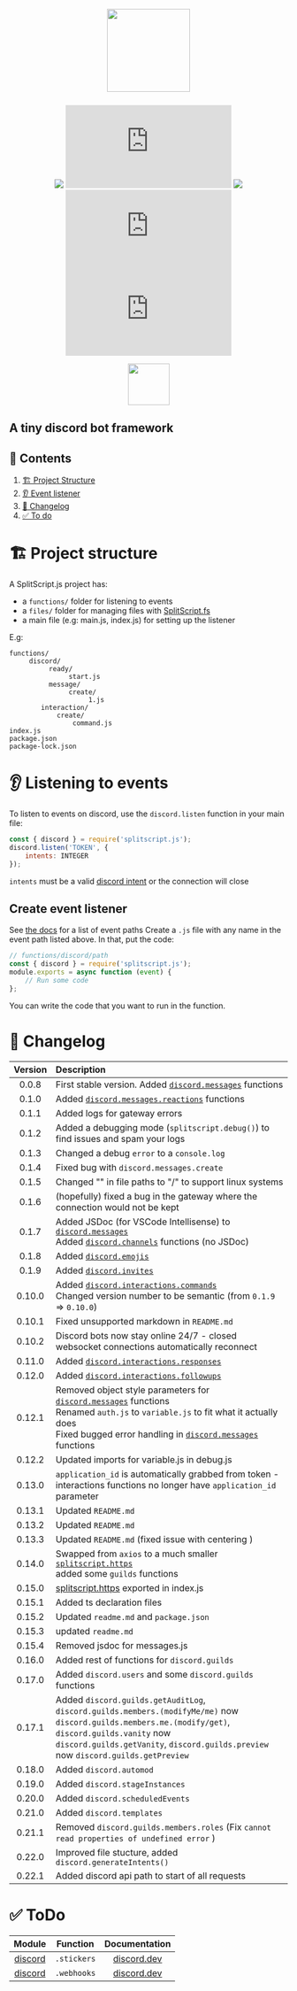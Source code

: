<div align="center">

[<img src="https://i.imgur.com/reht9nR.png;" style="padding-bottom:10px;" height="150">](https://www.npmjs.com/package/splitscript.js)

[![](https://img.shields.io/discord/1033343718494847007?color=5865F2&logo=discord&logoColor=white)](https://discord.gg/WJySJ7HdrZ)
![](https://img.shields.io/npm/v/splitscript.js?color=9477CB&label=version)
![](https://img.shields.io/npm/dt/splitscript.js.svg?color=FF6666)
![](https://img.shields.io/bundlephobia/min/splitscript.js?color=FF6666)
![](https://img.shields.io/github/repo-size/infrared-studio/splitscript.js?color=ff6666&label=unpacked%20size)

[<img src="https://i.imgur.com/xUQ8o9P.png" height="75px" style="margin-top:0px;">](https://splitscript.js.org)

</div>

## A tiny discord bot framework

## 🔗 Contents

1. [🏗 Project Structure](#structure)
1. [👂 Event listener](#listener)
1. [📜 Changelog](#changelog)
1. [✅ To do](#todo)

# 🏗 Project structure <a id="structure"></a>

A SplitScript.js project has:

-   a `functions/` folder for listening to events
-   a `files/` folder for managing files with [SplitScript.fs](https://www.npmjs.com/package/splitscript.fs)
-   a main file (e.g: main.js, index.js) for setting up the listener

E.g:

```
functions/
     discord/
          ready/
               start.js
          message/
               create/
                    1.js
		interaction/
			create/
				command.js
index.js
package.json
package-lock.json
```

# 👂 Listening to events <a id="listener"></a>

To listen to events on discord, use the `discord.listen` function in your main file:

```js
const { discord } = require('splitscript.js');
discord.listen('TOKEN', {
	intents: INTEGER
});
```

`intents` must be a valid [discord intent](https://discord.com/developers/docs/topics/gateway#gateway-intents) or the connection will close

## Create event listener

See [the docs](https://splitscript.js.org/docs/discord/events) for a list of event paths
Create a `.js` file with any name in the event path listed above.
In that, put the code:

```js
// functions/discord/path
const { discord } = require('splitscript.js');
module.exports = async function (event) {
	// Run some code
};
```

You can write the code that you want to run in the function.

# 📜 Changelog <a id="changelog"></a>

| Version | Description                                                                                                                                                                                                                               |
| :-----: | :---------------------------------------------------------------------------------------------------------------------------------------------------------------------------------------------------------------------------------------- |
|  0.0.8  | First stable version. Added [`discord.messages`](#messages) functions                                                                                                                                                                     |
|  0.1.0  | Added [`discord.messages.reactions`](#reactions) functions                                                                                                                                                                                |
|  0.1.1  | Added logs for gateway errors                                                                                                                                                                                                             |
|  0.1.2  | Added a debugging mode (`splitscript.debug()`) to find issues and spam your logs                                                                                                                                                          |
|  0.1.3  | Changed a debug `error` to a `console.log`                                                                                                                                                                                                |
|  0.1.4  | Fixed bug with `discord.messages.create`                                                                                                                                                                                                  |
|  0.1.5  | Changed "\" in file paths to "/" to support linux systems                                                                                                                                                                                 |
|  0.1.6  | (hopefully) fixed a bug in the gateway where the connection would not be kept                                                                                                                                                             |
|  0.1.7  | Added JSDoc (for VSCode Intellisense) to [`discord.messages`](#messages)<br>Added [`discord.channels`](#channels) functions (no JSDoc)                                                                                                    |
|  0.1.8  | Added [`discord.emojis`](#emojis)                                                                                                                                                                                                         |
|  0.1.9  | Added [`discord.invites`](#invites)                                                                                                                                                                                                       |
| 0.10.0  | Added [`discord.interactions.commands`](#commands) <br> Changed version number to be semantic (from `0.1.9` => `0.10.0`)                                                                                                                  |
| 0.10.1  | Fixed unsupported markdown in `README.md`                                                                                                                                                                                                 |
| 0.10.2  | Discord bots now stay online 24/7 - closed websocket connections automatically reconnect                                                                                                                                                  |
| 0.11.0  | Added [`discord.interactions.responses`](#responses)                                                                                                                                                                                      |
| 0.12.0  | Added [`discord.interactions.followups`](#followups)                                                                                                                                                                                      |
| 0.12.1  | Removed object style parameters for [`discord.messages`](#messages) functions <br> Renamed `auth.js` to `variable.js` to fit what it actually does <br> Fixed bugged error handling in [`discord.messages`](#messages) functions          |
| 0.12.2  | Updated imports for variable.js in debug.js                                                                                                                                                                                               |
| 0.13.0  | `application_id` is automatically grabbed from token - interactions functions no longer have `application_id` parameter                                                                                                                   |
| 0.13.1  | Updated `README.md`                                                                                                                                                                                                                       |
| 0.13.2  | Updated `README.md`                                                                                                                                                                                                                       |
| 0.13.3  | Updated `README.md` (fixed issue with centering )                                                                                                                                                                                         |
| 0.14.0  | Swapped from `axios` to a much smaller [`splitscript.https`](https://www.npmjs.com/package/splitscript.https) <br> added some `guilds` functions                                                                                          |
| 0.15.0  | [splitscript.https](https://www.npmjs.com/package/splitscript.https) exported in index.js                                                                                                                                                 |
| 0.15.1  | Added ts declaration files                                                                                                                                                                                                                |
| 0.15.2  | Updated `readme.md` and `package.json`                                                                                                                                                                                                    |
| 0.15.3  | updated `readme.md`                                                                                                                                                                                                                       |
| 0.15.4  | Removed jsdoc for messages.js                                                                                                                                                                                                             |
| 0.16.0  | Added rest of functions for `discord.guilds`                                                                                                                                                                                              |
| 0.17.0  | Added `discord.users` and some `discord.guilds` functions                                                                                                                                                                                 |
| 0.17.1  | Added `discord.guilds.getAuditLog`, `discord.guilds.members.(modifyMe/me)` now `discord.guilds.members.me.(modify/get)`, `discord.guilds.vanity` now `discord.guilds.getVanity`, `discord.guilds.preview` now `discord.guilds.getPreview` |
| 0.18.0  | Added `discord.automod`                                                                                                                                                                                                                   |
| 0.19.0  | Added `discord.stageInstances`                                                                                                                                                                                                            |
| 0.20.0  | Added `discord.scheduledEvents`                                                                                                                                                                                                           |
| 0.21.0  | Added `discord.templates`                                                                                                                                                                                                                 |
| 0.21.1  | Removed `discord.guilds.members.roles` (Fix `cannot read properties of undefined error` )                                                                                                                                                 |
| 0.22.0  | Improved file stucture, added `discord.generateIntents()`                                                                                                                                                                                 |
| 0.22.1  | Added discord api path to start of all requests                                                                                                                                                                                           |

# ✅ ToDo <a id="todo"></a>

|       Module        |  Function   |                            Documentation                             |
| :-----------------: | :---------: | :------------------------------------------------------------------: |
| [discord](#discord) | `.stickers` | [discord.dev](https://discord.com/developers/docs/resources/sticker) |
| [discord](#discord) | `.webhooks` | [discord.dev](https://discord.com/developers/docs/resources/webhook) |
